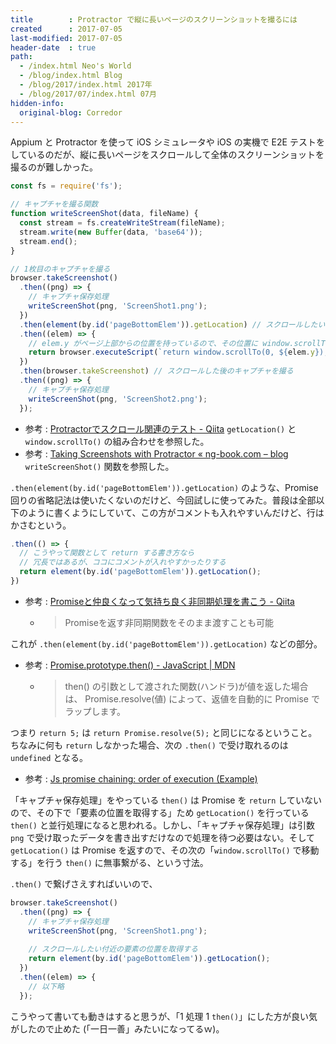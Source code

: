 ```yaml
---
title        : Protractor で縦に長いページのスクリーンショットを撮るには
created      : 2017-07-05
last-modified: 2017-07-05
header-date  : true
path:
  - /index.html Neo's World
  - /blog/index.html Blog
  - /blog/2017/index.html 2017年
  - /blog/2017/07/index.html 07月
hidden-info:
  original-blog: Corredor
---
```


Appium と Protractor を使って iOS シミュレータや iOS の実機で E2E テストをしているのだが、縦に長いページをスクロールして全体のスクリーンショットを撮るのが難しかった。

```javascript
const fs = require('fs');

// キャプチャを撮る関数
function writeScreenShot(data, fileName) {
  const stream = fs.createWriteStream(fileName);
  stream.write(new Buffer(data, 'base64'));
  stream.end();
}

// 1枚目のキャプチャを撮る
browser.takeScreenshot()
  .then((png) => {
    // キャプチャ保存処理
    writeScreenShot(png, 'ScreenShot1.png');
  })
  .then(element(by.id('pageBottomElem')).getLocation) // スクロールしたい付近の要素の位置を取得する
  .then((elem) => {
    // elem.y がページ上部からの位置を持っているので、その位置に window.scrollTo() で移動する
    return browser.executeScript(`return window.scrollTo(0, ${elem.y});`);
  })
  .then(browser.takeScreenshot) // スクロールした後のキャプチャを撮る
  .then((png) => {
    // キャプチャ保存処理
    writeScreenShot(png, 'ScreenShot2.png');
  });
```

- 参考 : [Protractorでスクロール関連のテスト - Qiita](http://qiita.com/okmttdhr/items/9b37eb792ac39300b3a2) `getLocation()` と `window.scrollTo()` の組み合わせを参照した。
- 参考 : [Taking Screenshots with Protractor « ng-book.com – blog](http://blog.ng-book.com/taking-screenshots-with-protractor/) `writeScreenShot()` 関数を参照した。

`.then(element(by.id('pageBottomElem')).getLocation)` のような、Promise 回りの省略記法は使いたくないのだけど、今回試しに使ってみた。普段は全部以下のように書くようにしていて、この方がコメントも入れやすいんだけど、行はかさむという。

```javascript
.then(() => {
  // こうやって関数として return する書き方なら
  // 冗長ではあるが、ココにコメントが入れやすかったりする
  return element(by.id('pageBottomElem')).getLocation();
})
```

- 参考 : [Promiseと仲良くなって気持ち良く非同期処理を書こう - Qiita](http://qiita.com/progre/items/03626b7f4655007d8cb2)
  - > Promiseを返す非同期関数をそのまま渡すことも可能

これが `.then(element(by.id('pageBottomElem')).getLocation)` などの部分。

- 参考 : [Promise.prototype.then() - JavaScript | MDN](https://developer.mozilla.org/ja/docs/Web/JavaScript/Reference/Global_Objects/Promise/then)
  - > then() の引数として渡された関数(ハンドラ)が値を返した場合は、 Promise.resolve(値) によって、返値を自動的に Promise でラップします。

つまり `return 5;` は `return Promise.resolve(5);` と同じになるということ。ちなみに何も `return` しなかった場合、次の `.then()` で受け取れるのは `undefined` となる。

- 参考 : [Js promise chaining: order of execution (Example)](https://coderwall.com/p/ji6agg/js-promise-chaining-order-of-execution)

「キャプチャ保存処理」をやっている `then()` は Promise を `return` していないので、その下で「要素の位置を取得する」ため `getLocation()` を行っている `then()` と並行処理になると思われる。しかし、「キャプチャ保存処理」は引数 `png` で受け取ったデータを書き出すだけなので処理を待つ必要はない。そして `getLocation()` は Promise を返すので、その次の「`window.scrollTo()` で移動する」を行う `then()` に無事繋がる、という寸法。

`.then()` で繋げさえすればいいので、

```javascript
browser.takeScreenshot()
  .then((png) => {
    // キャプチャ保存処理
    writeScreenShot(png, 'ScreenShot1.png');
    
    // スクロールしたい付近の要素の位置を取得する
    return element(by.id('pageBottomElem')).getLocation();
  })
  .then((elem) => {
    // 以下略
  });
```

こうやって書いても動きはすると思うが、「1 処理 1 `then()`」にした方が良い気がしたので止めた (「一日一善」みたいになってるｗ)。
